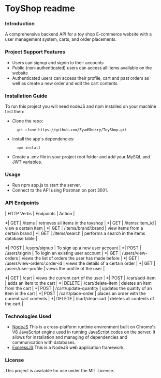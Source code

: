 # ToyShop readme
### Introduction
A comprehensive backend API for a toy shop E-commerce website with a user management system, carts, and order placements.

### Project Support Features

* Users can signup and signin to their accounts
* Public (non-authenticated) users can access all items available on the website
* Authenticated users can access their profile, cart and past orders as well as create a new order and edit the cart contents.
  
### Installation Guide
To run this project you will need nodeJS and npm installed on your machine first then:

* Clone the repo:

        git clone https://github.com/ZyadShokry/ToyShop.git

* Install the app's dependencies:

        npm install
* Create a .env file in your project root folder and add your MySQL and JWT variables.

### Usage
* Run npm app.js to start the server.
* Connect to the API using Postman on port 3001.

### API Endpoints
| HTTP Verbs | Endpoints | Action |

*| GET | /items | retrieves all items in the toyshop |
*| GET | /items/:item_id | view a certain item |
*| GET | /items/brand/:brand | view items from a certain brand |
*| GET | /items/search | performs a search in the items database table |

*| POST | /users/signup | To sign up a new user account |
*| POST | /users/signin | To login an existing user account |
*| GET | /users/view-orders | views the list of orders the user has made before |
*| GET | /users/view-orders/:order-id | views the details of a certain order |
*| GET | /users/user-profile | views the profile of the user |

*| GET | /cart | views the current cart of the user |
*| POST | /cart/add-item | adds an item to the cart |
*| DELETE | /cart/delete-item | deletes an item from the cart |
*| POST | /cart/update-quantity | updates the quatity of an item in the cart |
*| POST | /cart/place-order | places an order with the current cart contents |
*| DELETE | /cart/clear-cart | deletes all contents of the cart |


### Technologies Used
* [NodeJS](https://nodejs.org/) This is a cross-platform runtime environment built on Chrome's V8 JavaScript engine used in running JavaScript codes on the server. It allows for installation and managing of dependencies and communication with databases.
* [ExpressJS](https://www.expresjs.org/) This is a NodeJS web application framework.



### License
This project is available for use under the MIT License.
